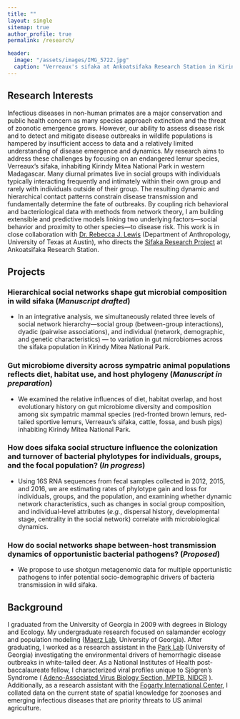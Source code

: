 ```yaml
---
title: ""
layout: single
sitemap: true
author_profile: true
permalink: /research/

header:
  image: "/assets/images/IMG_5722.jpg"
  caption: "Verreaux's sifaka at Ankoatsifaka Research Station in Kirindy Mitea National Park, Madagascar. Credit: Amanda Perofsky"
---
```

## Research Interests

Infectious diseases in non-human primates are a major conservation and public health concern as many species approach extinction and the threat of zoonotic emergence grows. However, our ability to assess disease risk and to detect and mitigate disease outbreaks in wildlife populations is hampered by insufficient access to data and a relatively limited understanding of disease emergence and dynamics. My research aims to address these challenges by focusing on an endangered lemur species, Verreaux’s sifaka, inhabiting Kirindy Mitea National Park in western Madagascar. Many diurnal primates live in social groups with individuals typically interacting frequently and intimately within their own group and rarely with individuals outside of their group. The resulting dynamic and hierarchical contact patterns constrain disease transmission and fundamentally determine the fate of outbreaks. By coupling rich behavioral and bacteriological data with methods from network theory, I am building extensible and predictive models linking two underlying factors—social behavior and proximity to other species—to disease risk. This work is in close collaboration with [Dr. Rebecca J. Lewis](http://liberalarts.utexas.edu/anthropology/faculty/profile.php?id=rl2273) (Department of Anthropology, University of Texas at Austin), who directs the [Sifaka Research Project](http://labs.la.utexas.edu/ankoatsifaka/sifaka-research-project/) at Ankoatsifaka Research Station. 

## Projects

### Hierarchical social networks shape gut microbial composition in wild sifaka (_Manuscript drafted_)
- In an integrative analysis, we simultaneously related three levels of social network hierarchy—social group (between-group interactions), dyadic (pairwise associations), and individual (network, demographic, and genetic characteristics) — to variation in gut microbiomes across the sifaka population in Kirindy Mitea National Park. 

### Gut microbiome diversity across sympatric animal populations reflects diet, habitat use, and host phylogeny (_Manuscript in preparation_)
- We examined the relative influences of diet, habitat overlap, and host evolutionary history on gut microbiome diversity and composition among six sympatric mammal species (red-fronted brown lemurs, red-tailed sportive lemurs, Verreaux’s sifaka, cattle, fossa, and bush pigs) inhabiting Kirindy Mitea National Park.

### How does sifaka social structure influence the colonization and turnover of bacterial phylotypes for individuals, groups, and the focal population? (_In progress_)
- Using 16S RNA sequences from fecal samples collected in 2012, 2015, and 2016, we are estimating rates of phylotype gain and loss for individuals, groups, and the population, and examining whether dynamic network characteristics, such as changes in social group composition, and individual-level attributes (_e.g._, dispersal history, developmental stage, centrality in the social network) correlate with microbiological dynamics. 

### How do social networks shape between-host transmission dynamics of opportunistic bacterial pathogens? (_Proposed_)
- We propose to use shotgun metagenomic data for multiple opportunistic pathogens to infer potential socio-demographic drivers of bacteria transmission in wild sifaka. 

## Background

I graduated from the University of Georgia in 2009 with degrees in Biology and Ecology. My undergraduate research focused on salamander ecology and population modeling ([Maerz Lab](http://jcmaerz.wixsite.com/maerzlab), University of Georgia). After graduating, I worked as a research assistant in the [Park Lab](http://parklab.ecology.uga.edu/) (University of Georgia) investigating the environmental drivers of hemorrhagic disease outbreaks in white-tailed deer. As a National Institutes of Health post-baccalaureate fellow, I characterized viral profiles unique to Sjögren’s Syndrome ( [Adeno-Associated Virus Biology Section, MPTB, NIDCR](https://www.nidcr.nih.gov/research/NIDCRLaboratories/MolecularPhysiology/Adeno-AssociatedVirus.htm) ). Additionally, as a research assistant with the [Fogarty International Center](https://www.fic.nih.gov/about/staff/pages/epidemiology-population.aspx), I collated data on the current state of spatial knowledge for zoonoses and emerging infectious diseases that are priority threats to US animal agriculture.
